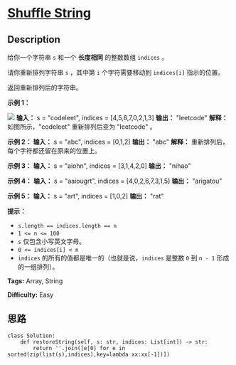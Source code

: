 # [Shuffle String][title]

## Description

给你一个字符串 `s` 和一个 **长度相同** 的整数数组 `indices` 。

请你重新排列字符串 `s` ，其中第 `i` 个字符需要移动到 `indices[i]` 指示的位置。

返回重新排列后的字符串。



**示例 1：**

![](https://assets.leetcode-cn.com/aliyun-lc-upload/uploads/2020/07/26/q1.jpg)
            **输入：** s = "codeleet", indices = [4,5,6,7,0,2,1,3]    **输出：** "leetcode"    **解释：** 如图所示，"codeleet" 重新排列后变为 "leetcode" 。    

**示例 2：**
            **输入：** s = "abc", indices = [0,1,2]    **输出：** "abc"    **解释：** 重新排列后，每个字符都还留在原来的位置上。    

**示例 3：**
            **输入：** s = "aiohn", indices = [3,1,4,2,0]    **输出：** "nihao"    

**示例 4：**
            **输入：** s = "aaiougrt", indices = [4,0,2,6,7,3,1,5]    **输出：** "arigatou"    

**示例 5：**
            **输入：** s = "art", indices = [1,0,2]    **输出：** "rat"    



**提示：**

  * `s.length == indices.length == n`
  * `1 <= n <= 100`
  * `s` 仅包含小写英文字母。
  * `0 <= indices[i] < n`
  * `indices` 的所有的值都是唯一的（也就是说，`indices` 是整数 `0` 到 `n - 1` 形成的一组排列）。


**Tags:** Array, String

**Difficulty:** Easy

## 思路

``` python3
class Solution:
    def restoreString(self, s: str, indices: List[int]) -> str:
        return ''.join([e[0] for e in sorted(zip(list(s),indices),key=lambda xx:xx[-1])])
```

[title]: https://leetcode-cn.com/problems/shuffle-string
